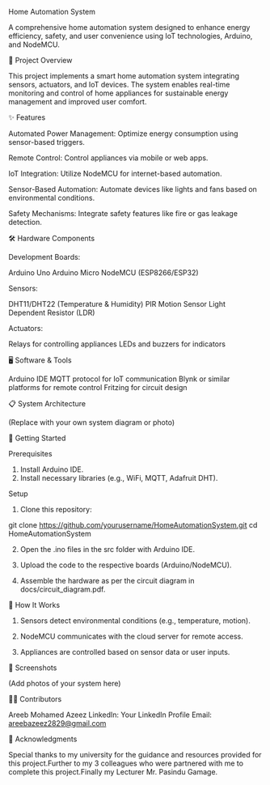 Home Automation System

A comprehensive home automation system designed to enhance energy efficiency, safety, and user convenience using IoT technologies, Arduino, and NodeMCU.


📜 Project Overview

This project implements a smart home automation system integrating sensors, actuators, and IoT devices. The system enables real-time monitoring and control of home appliances for sustainable energy management and improved user comfort.


✨ Features

Automated Power Management: Optimize energy consumption using sensor-based triggers.

Remote Control: Control appliances via mobile or web apps.

IoT Integration: Utilize NodeMCU for internet-based automation.

Sensor-Based Automation: Automate devices like lights and fans based on environmental conditions.

Safety Mechanisms: Integrate safety features like fire or gas leakage detection.


🛠️ Hardware Components

Development Boards:

Arduino Uno
Arduino Micro
NodeMCU (ESP8266/ESP32)


Sensors:

DHT11/DHT22 (Temperature & Humidity)
PIR Motion Sensor
Light Dependent Resistor (LDR)

Actuators:

Relays for controlling appliances
LEDs and buzzers for indicators


🖥️ Software & Tools

Arduino IDE
MQTT protocol for IoT communication
Blynk or similar platforms for remote control
Fritzing for circuit design


📋 System Architecture


(Replace with your own system diagram or photo)


🚀 Getting Started

Prerequisites

1. Install Arduino IDE.
2. Install necessary libraries (e.g., WiFi, MQTT, Adafruit DHT).


Setup

1. Clone this repository:

git clone https://github.com/yourusername/HomeAutomationSystem.git
cd HomeAutomationSystem


2. Open the .ino files in the src folder with Arduino IDE.


3. Upload the code to the respective boards (Arduino/NodeMCU).


4. Assemble the hardware as per the circuit diagram in docs/circuit_diagram.pdf.


🧪 How It Works

1. Sensors detect environmental conditions (e.g., temperature, motion).

2. NodeMCU communicates with the cloud server for remote access.

3. Appliances are controlled based on sensor data or user inputs.


📸 Screenshots


(Add photos of your system here)


🧑‍💻 Contributors

Areeb Mohamed Azeez
LinkedIn: Your LinkedIn Profile
Email: areebazeez2829@gmail.com


🤝 Acknowledgments

Special thanks to my university for the guidance and resources provided for this project.Further to my 3 colleagues who were partnered with me to complete this project.Finally my Lecturer Mr. Pasindu Gamage.
